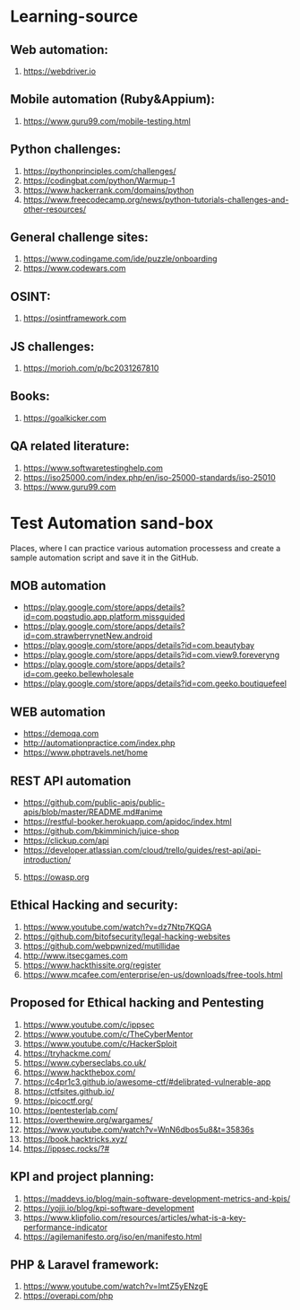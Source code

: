 # Learning-source
## Web automation:
1) https://webdriver.io

## Mobile automation (Ruby&Appium):
1) https://www.guru99.com/mobile-testing.html

## Python challenges:
1) https://pythonprinciples.com/challenges/
2) https://codingbat.com/python/Warmup-1
3) https://www.hackerrank.com/domains/python
4) https://www.freecodecamp.org/news/python-tutorials-challenges-and-other-resources/


## General challenge sites:
1) https://www.codingame.com/ide/puzzle/onboarding
2) https://www.codewars.com


## OSINT:
1) https://osintframework.com


## JS challenges:
1) https://morioh.com/p/bc2031267810


## Books:
1) https://goalkicker.com


## QA related literature:
1) https://www.softwaretestinghelp.com
2) https://iso25000.com/index.php/en/iso-25000-standards/iso-25010
3) https://www.guru99.com


# Test Automation sand-box

Places, where I can practice various automation processess and create a sample automation script and save it in the GitHub.

## MOB automation

- https://play.google.com/store/apps/details?id=com.poqstudio.app.platform.missguided
- https://play.google.com/store/apps/details?id=com.strawberrynetNew.android
- https://play.google.com/store/apps/details?id=com.beautybay
- https://play.google.com/store/apps/details?id=com.view9.foreveryng
- https://play.google.com/store/apps/details?id=com.geeko.bellewholesale
- https://play.google.com/store/apps/details?id=com.geeko.boutiquefeel

## WEB automation

- https://demoqa.com
- http://automationpractice.com/index.php
- https://www.phptravels.net/home


## REST API automation

- https://github.com/public-apis/public-apis/blob/master/README.md#anime
- https://restful-booker.herokuapp.com/apidoc/index.html
- https://github.com/bkimminich/juice-shop
- https://clickup.com/api
- https://developer.atlassian.com/cloud/trello/guides/rest-api/api-introduction/
5) https://owasp.org


## Ethical Hacking and security:
1) https://www.youtube.com/watch?v=dz7Ntp7KQGA
2) https://github.com/bitofsecurity/legal-hacking-websites
3) https://github.com/webpwnized/mutillidae
4) http://www.itsecgames.com
5) https://www.hackthissite.org/register
6) https://www.mcafee.com/enterprise/en-us/downloads/free-tools.html

## Proposed for Ethical hacking and Pentesting
1) https://www.youtube.com/c/ippsec
2) https://www.youtube.com/c/TheCyberMentor
3) https://www.youtube.com/c/HackerSploit
4) https://tryhackme.com/
5) https://www.cyberseclabs.co.uk/
6) https://www.hackthebox.com/
7) https://c4pr1c3.github.io/awesome-ctf/#delibrated-vulnerable-app
8) https://ctfsites.github.io/
9) https://picoctf.org/
10) https://pentesterlab.com/
11) https://overthewire.org/wargames/
12) https://www.youtube.com/watch?v=WnN6dbos5u8&t=35836s
13) https://book.hacktricks.xyz/
14) https://ippsec.rocks/?#

## KPI and project planning:
1) https://maddevs.io/blog/main-software-development-metrics-and-kpis/
2) https://yojji.io/blog/kpi-software-development
3) https://www.klipfolio.com/resources/articles/what-is-a-key-performance-indicator
4) https://agilemanifesto.org/iso/en/manifesto.html

## PHP & Laravel framework:
1) https://www.youtube.com/watch?v=ImtZ5yENzgE
2) https://overapi.com/php
